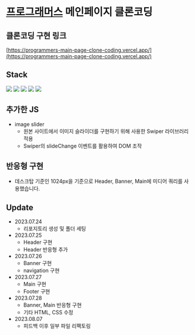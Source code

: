 # [프로그래머스](https://programmers.co.kr/) 메인페이지 클론코딩

## 클론코딩 구현 링크
[https://programmers-main-page-clone-coding.vercel.app/](https://programmers-main-page-clone-coding.vercel.app/)

## Stack
<p align="left">
  <img src="https://img.shields.io/badge/Html-E34F26?style=for-the-badge&logo=html5&logoColor=white">
  <img src="https://img.shields.io/badge/css-1572B6?style=for-the-badge&logo=css3&logoColor=white">
  <img src="https://img.shields.io/badge/javascript-F7DF1E?style=for-the-badge&logo=javascript&logoColor=black">
  <img src="https://img.shields.io/badge/github-181717?style=for-the-badge&logo=github&logoColor=white">
  <img src="https://img.shields.io/badge/Vercel-000000?style=for-the-badge&logo=vercel&logoColor=white">
</p>

## 추가한 JS
- image slider
  - 원본 사이트에서 이미지 슬라이더를 구현하기 위해 사용한 Swiper 라이브러리 적용
  - Swiper의 slideChange 이벤트를 활용하여 DOM 조작 

## 반응형 구현
- 데스크탑 기준인 1024px을 기준으로 Header, Banner, Main에 미디어 쿼리를 사용했습니다.

## Update
- 2023.07.24 
  - 리포지토리 생성 및 폴더 세팅
- 2023.07.25
  - Header 구현
  - Header 반응형 추가
- 2023.07.26
  - Banner 구현
  - navigation 구현
- 2023.07.27
  - Main 구현
  - Footer 구현
- 2023.07.28
  - Banner, Main 반응형 구현
  - 기타 HTML, CSS 수정
- 2023.08.07
  - 피드백 이후 일부 파일 리팩토링